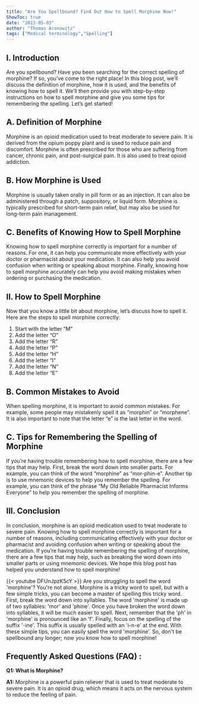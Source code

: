 ```yaml
---
title: "Are You Spellbound? Find Out How to Spell Morphine Now!"
ShowToc: true 
date: "2023-05-03"
author: "Thomas Aronowitz" 
tags: ["Medical terminology","Spelling"]
---
```

## I. Introduction

Are you spellbound? Have you been searching for the correct spelling of morphine? If so, you’ve come to the right place! In this blog post, we’ll discuss the definition of morphine, how it is used, and the benefits of knowing how to spell it. We’ll then provide you with step-by-step instructions on how to spell morphine and give you some tips for remembering the spelling. Let’s get started!

## A. Definition of Morphine

Morphine is an opioid medication used to treat moderate to severe pain. It is derived from the opium poppy plant and is used to reduce pain and discomfort. Morphine is often prescribed for those who are suffering from cancer, chronic pain, and post-surgical pain. It is also used to treat opioid addiction.

## B. How Morphine is Used

Morphine is usually taken orally in pill form or as an injection. It can also be administered through a patch, suppository, or liquid form. Morphine is typically prescribed for short-term pain relief, but may also be used for long-term pain management.

## C. Benefits of Knowing How to Spell Morphine

Knowing how to spell morphine correctly is important for a number of reasons. For one, it can help you communicate more effectively with your doctor or pharmacist about your medication. It can also help you avoid confusion when writing or speaking about morphine. Finally, knowing how to spell morphine accurately can help you avoid making mistakes when ordering or purchasing the medication.

## II. How to Spell Morphine

Now that you know a little bit about morphine, let’s discuss how to spell it. Here are the steps to spell morphine correctly:

1. Start with the letter “M”
2. Add the letter “O”
3. Add the letter “R”
4. Add the letter “P”
5. Add the letter “H”
6. Add the letter “I”
7. Add the letter “N”
8. Add the letter “E”

## B. Common Mistakes to Avoid

When spelling morphine, it is important to avoid common mistakes. For example, some people may mistakenly spell it as “morphin” or “morphene”. It is also important to note that the letter “e” is the last letter in the word.

## C. Tips for Remembering the Spelling of Morphine

If you’re having trouble remembering how to spell morphine, there are a few tips that may help. First, break the word down into smaller parts. For example, you can think of the word “morphine” as “mor-phin-e”. Another tip is to use mnemonic devices to help you remember the spelling. For example, you can think of the phrase “My Old Reliable Pharmacist Informs Everyone” to help you remember the spelling of morphine.

## III. Conclusion

In conclusion, morphine is an opioid medication used to treat moderate to severe pain. Knowing how to spell morphine correctly is important for a number of reasons, including communicating effectively with your doctor or pharmacist and avoiding confusion when writing or speaking about the medication. If you’re having trouble remembering the spelling of morphine, there are a few tips that may help, such as breaking the word down into smaller parts or using mnemonic devices. We hope this blog post has helped you understand how to spell morphine!

{{< youtube DFUnJpzK5cY >}} 
Are you struggling to spell the word 'morphine'? You're not alone. Morphine is a tricky word to spell, but with a few simple tricks, you can become a master of spelling this tricky word. First, break the word down into syllables. The word 'morphine' is made up of two syllables: 'mor' and 'phine'. Once you have broken the word down into syllables, it will be much easier to spell. Next, remember that the 'ph' in 'morphine' is pronounced like an 'f'. Finally, focus on the spelling of the suffix '-ine'. This suffix is usually spelled with an 'i-n-e' at the end. With these simple tips, you can easily spell the word 'morphine'. So, don't be spellbound any longer; now you know how to spell morphine!

## Frequently Asked Questions (FAQ) :
**Q1: What is Morphine?**

**A1:** Morphine is a powerful pain reliever that is used to treat moderate to severe pain. It is an opioid drug, which means it acts on the nervous system to reduce the feeling of pain.





